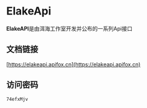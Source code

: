 # ElakeApi

**ElakeAPI**是由洱海工作室开发并公布的一系列Api接口

## 文档链接

[https://elakeapi.apifox.cn](https://elakeapi.apifox.cn)

## 访问密码

`74efxMjv`
